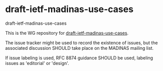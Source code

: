 # draft-ietf-madinas-use-cases
draft-ietf-madinas-use-cases

This is the WG repository for [draft-ietf-madinas-use-cases](https://datatracker.ietf.org/doc/draft-ietf-madinas-use-cases/).

The issue tracker might be used to record the existence of issues, but the associated discussion SHOULD take place on the MADINAS mailing list.

If issue labeling is used, RFC 8874 guidance SHOULD be used, labeling issues as 'editorial' or 'design'.
